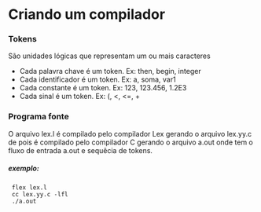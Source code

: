 
# **Criando um compilador**

### **Tokens**
São unidades lógicas que representam um ou mais caracteres

- Cada palavra chave é um token. Ex: then, begin, integer
- Cada identificador é um token. Ex: a, soma, var1
- Cada constante é um token. Ex: 123, 123.456, 1.2E3
- Cada sinal é um token. Ex: (, <, <=, +

### **Programa fonte**
O arquivo lex.l é compilado pelo compilador Lex gerando o arquivo lex.yy.c  de pois é compilado pelo  compilador C gerando o arquivo a.out onde tem o  fluxo de entrada a.out e sequêcia de tokens.

##### **exemplo**:
```shell
 flex lex.l
 cc lex.yy.c -lfl
 ./a.out
```